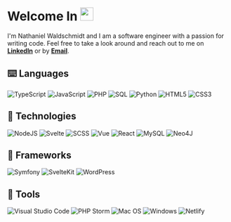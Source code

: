# Welcome In <img src="https://raw.githubusercontent.com/MartinHeinz/MartinHeinz/master/wave.gif" width="30px">
I'm Nathaniel Waldschmidt and I am a software engineer with a passion for writing code. Feel free to take a look around and reach out to me on **[LinkedIn][1]** or by **[Email](mailto:nathaniel.waldsch@gmail.com)**.

[1]: https://www.linkedin.com/in/nathaniel-waldschmidt

<!-- <a href="https://github.com/NateWaldschmidt">
  <img align="center" src="https://github-readme-stats.vercel.app/api/top-langs/?username=NateWaldschmidt&hide=html,tex&layout=compact&border_color=30363d&title_color=c9d1d9&text_color=c9d1d9&icon_color=2bbc8a&bg_color=0d1117&langs_count=6" />
</a> -->

## ⌨️ Languages
![TypeScript](https://img.shields.io/badge/typescript-white.svg?style=for-the-badge&logo=typescript&logoColor=23007ACC)
![JavaScript](https://img.shields.io/badge/javascript-white.svg?style=for-the-badge&logo=javascript&logoColor=23323330)
![PHP](https://img.shields.io/badge/php-white.svg?style=for-the-badge&logo=php&logoColor=23777BB4)
![SQL](https://img.shields.io/badge/sql-white.svg?style=for-the-badge&logo=mysql&logoColor=23777BB4)
![Python](https://img.shields.io/badge/python-white.svg?style=for-the-badge&logo=python&logoColor=23777BB4)
![HTML5](https://img.shields.io/badge/html5-white.svg?style=for-the-badge&logo=html5&logoColor=23E34F26)
![CSS3](https://img.shields.io/badge/css3-white.svg?style=for-the-badge&logo=css3&logoColor=264de4)

## 🤖 Technologies
![NodeJS](https://img.shields.io/badge/node.js-white?style=for-the-badge&logo=node.js&logoColor=6DA55F)
![Svelte](https://img.shields.io/badge/svelte-white.svg?style=for-the-badge&logo=svelte&logoColor=23f1413d)
![SCSS](https://img.shields.io/badge/scss-white.svg?style=for-the-badge&logo=sass&logoColor=hotpink)
![Vue](https://img.shields.io/badge/vue-white.svg?style=for-the-badge&logo=vue.js&logoColor=42b883)
![React](https://img.shields.io/badge/react-white.svg?style=for-the-badge&logo=react&logoColor=05427c)
![MySQL](https://img.shields.io/badge/mysql-white.svg?style=for-the-badge&logo=mysql&logoColor=2300f)
![Neo4J](https://img.shields.io/badge/Neo4j-white?style=for-the-badge&logo=neo4j&logoColor=008CC1)

## 🔨 Frameworks
![Symfony](https://img.shields.io/badge/symfony-white.svg?style=for-the-badge&logo=symfony&logoColor=black)
![SvelteKit](https://img.shields.io/badge/sveltekit-white.svg?style=for-the-badge&logo=svelte&logoColor=23f1413d)
![WordPress](https://img.shields.io/badge/WordPress-white.svg?style=for-the-badge&logo=WordPress&logoColor=black)

## 🧰 Tools
![Visual Studio Code](https://img.shields.io/badge/Visual%20Studio%20Code-white.svg?style=for-the-badge&logo=visual-studio-code&logoColor=0078d7)
![PHP Storm](https://img.shields.io/badge/PHP%20Storm-white.svg?style=for-the-badge&logo=phpstorm&logoColor=6B57FF)
![Mac OS](https://img.shields.io/badge/mac%20os-F0F0F0?style=for-the-badge&logo=apple&logoColor=black)
![Windows](https://img.shields.io/badge/Windows-white?style=for-the-badge&logo=windows&logoColor=0078D6)
![Netlify](https://img.shields.io/badge/netlify-white.svg?style=for-the-badge&logo=netlify&logoColor=#00C7B7)
